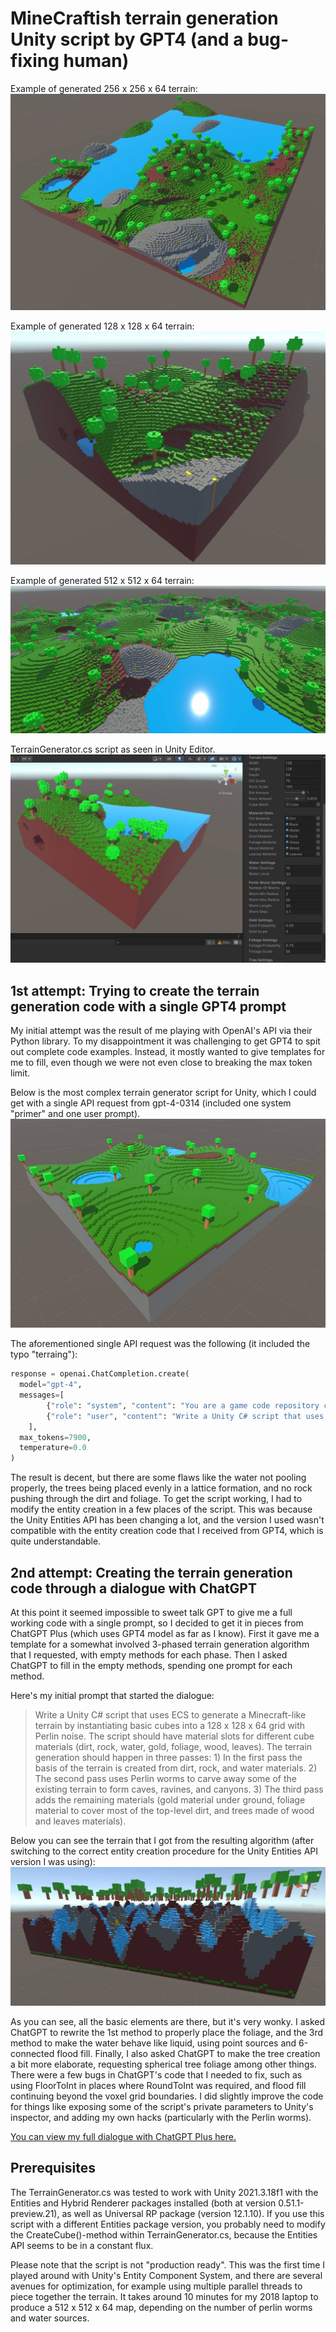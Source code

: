 # MineCraftish terrain generation Unity script by GPT4 (and a bug-fixing human)

Example of generated 256 x 256 x 64 terrain:
![Example of generated 256 x 256 x 64 terrain](chatGPT_finalAlg_medium.jpg)

Example of generated 128 x 128 x 64 terrain:
![Example of generated 128 x 128 x 64 terrain](chatGPT_finalAlg_small.jpg)

Example of generated 512 x 512 x 64 terrain:
![Example of generated 512 x 512 x 64 terrain](chatGPT_finalAlg_large.jpg)

TerrainGenerator.cs script as seen in Unity Editor.
![TerrainGenerator.cs script as seen in Unity Editor.](chatGPT_finalAlg_UI.jpg)

## 1st attempt: Trying to create the terrain generation code with a single GPT4 prompt

My initial attempt was the result of me playing with OpenAI's API via their Python library. To my disappointment it was challenging to get GPT4 to spit out complete code examples. Instead, it mostly wanted to give templates for me to fill, even though we were not even close to breaking the max token limit.

Below is the most complex terrain generator script for Unity, which I could get with a single API request from gpt-4-0314 (included one system "primer" and one user prompt).
![The most complex terrain generator I could get with a single API request from gpt-4-0314.](chatGPT_mostFeaturesWIth1Prompt.jpg)

The aforementioned single API request was the following (it included the typo "terraing"):

``` python
response = openai.ChatCompletion.create(
  model="gpt-4",
  messages=[
        {"role": "system", "content": "You are a game code repository containing final source code for a full game."},
        {"role": "user", "content": "Write a Unity C# script that uses ECS to generate a Minecraft-like terrain by creating basic cubes into a 128 x 128 x 64 grid with Perlin noise. The script should have material slots for different cube materials (dirt, rock, water, foliage, wood, leaves). The terraing generation should happen in two passes: In the first pass the basis of the terrain is created from dirt and rock materials. The second pass adds the remaining materials (small lakes made of water material, foliage material to cover most of the top-level dirt, and trees made of wood and leaves materials). This file should contain at least 16000 characters, so that the terrain generation will be as extensive as possible."}
    ],
  max_tokens=7900,
  temperature=0.0      
)
```

The result is decent, but there are some flaws like the water not pooling properly, the trees being placed evenly in a lattice formation, and no rock pushing through the dirt and foliage. To get the script working, I had to modify the entity creation in a few places of the script. This was because the Unity Entities API has been changing a lot, and the version I used wasn't compatible with the entity creation code that I received from GPT4, which is quite understandable.

## 2nd attempt: Creating the terrain generation code through a dialogue with ChatGPT

At this point it seemed impossible to sweet talk GPT to give me a full working code with a single prompt, so I decided to get it in pieces from ChatGPT Plus (which uses GPT4 model as far as I know). First it gave me a template for a somewhat involved 3-phased terrain generation algorithm that I requested, with empty methods for each phase. Then I asked ChatGPT to fill in the empty methods, spending one prompt for each method.

Here's my initial prompt that started the dialogue:

> Write a Unity C# script that uses ECS to generate a Minecraft-like terrain by instantiating basic cubes into a 128 x 128 x 64 grid with Perlin noise. The script should have material slots for different cube materials (dirt, rock, water, gold, foliage, wood, leaves). The terrain generation should happen in three passes: 1) In the first pass the basis of the terrain is created from dirt, rock, and water materials. 2) The second pass uses Perlin worms to carve away some of the existing terrain to form caves, ravines, and canyons. 3) The third pass adds the remaining materials (gold material under ground, foliage material to cover most of the top-level dirt, and trees made of wood and leaves materials).

Below you can see the terrain that I got from the resulting algorithm (after switching to the correct entity creation procedure for the Unity Entities API version I was using):
![ChatGPT's initial implementation.](chatGPT_1st_try_afterFixingInstantiaton.jpg)

As you can see, all the basic elements are there, but it's very wonky. I asked ChatGPT to rewrite the 1st method to properly place the foliage, and the 3rd method to make the water behave like liquid, using point sources and 6-connected flood fill. Finally, I also asked ChatGPT to make the tree creation a bit more elaborate, requesting spherical tree foliage among other things. There were a few bugs in ChatGPT's code that I needed to fix, such as using FloorToInt in places where RoundToInt was required, and flood fill continuing beyond the voxel grid boundaries. I did slightly improve the code for things like exposing some of the script's private parameters to Unity's inspector, and adding my own hacks (particularly with the Perlin worms).

[You can view my full dialogue with ChatGPT Plus here.](chat-gpt-unity-terrain-generation-with-ecs.md)

## Prerequisites

The TerrainGenerator.cs was tested to work with Unity 2021.3.18f1 with the Entities and Hybrid Renderer packages installed (both at version 0.51.1-preview.21), as well as Universal RP package (version 12.1.10). If you use this script with a different Entities package version, you probably need to modify the CreateCube()-method within TerrainGenerator.cs, because the Entities API seems to be in a constant flux.

Please note that the script is not "production ready". This was the first time I played around with Unity's Entity Component System, and there are several avenues for optimization, for example using multiple parallel threads to piece together the terrain. It takes around 10 minutes for my 2018 laptop to produce a 512 x 512 x 64 map, depending on the number of perlin worms and water sources.

